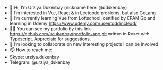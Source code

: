 - 👋 Hi, I’m Urziya Dukenbay (nickname here: @udukenbay)
- 👀 I’m interested in Vue, React & in Leetcode problems, but also GoLang
- 🌱 I’m currently learning Vue from Loftschool, certified by EPAM Go and learning in Udemy https://www.udemy.com/user/toddmcleod/
- 👩‍💻 You can see my portfolio by this link https://github.com/udukenbay/portfolio-app.git written in React with Typescript. Appreciate for suggestions.
- 💞️ I’m looking to collaborate on new interesting projects I can be involved
- 📫 How to reach me: 
-   Skype: urziya.dukenbay
-   Telegram: @urziya_dukenbay

<!---
udukenbay/udukenbay is a ✨ special ✨ repository because its `README.md` (this file) appears on your GitHub profile.
You can click the Preview link to take a look at your changes.
--->
